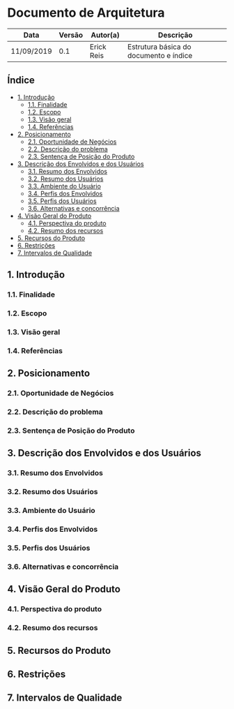 # Documento de Arquitetura
| Data | Versão | Autor(a) | Descrição |
| - | - | - | - |
| 11/09/2019 | 0.1 | Erick Reis | Estrutura básica do documento e índice|

## Índice

- [1. Introdução](#1-introdução)
  * [1.1. Finalidade](#11-finalidade)
  * [1.2. Escopo](#12-escopo)
  * [1.3. Visão geral](#13-visão-geral)
  * [1.4. Referências](#14-referências)
- [2. Posicionamento](#2-posicionamento)
  * [2.1. Oportunidade de Negócios](#21-oportunidade-de-negõcios)
  * [2.2. Descrição do problema](#22-descrição-do-problema)
  * [2.3. Sentença de Posição do Produto](#23-sentença-de-posição-do-produto)
- [3. Descrição dos Envolvidos e dos Usuários](#3-descrição-dos-envolvidos-e-dos-usuários)
  * [3.1. Resumo dos Envolvidos](#31-resumo-dos-envolvidos)
  * [3.2. Resumo dos Usuários](#32-resumo-dos-usuários)
  * [3.3. Ambiente do Usuário](#33-ambiente-do-usuário)
  * [3.4. Perfis dos Envolvidos](#34-perfis-dos-envolvidos)
  * [3.5. Perfis dos Usuários](#35-perfis-dos-usuários)
  * [3.6. Alternativas e concorrência](#36-alternativas-e-concorrência)
- [4. Visão Geral do Produto](#4-visão-geral-do-produto)
  * [4.1. Perspectiva do produto](#41-perspectiva-do-produto)
  * [4.2. Resumo dos recursos](#42-resumo-dos-recursos)
- [5. Recursos do Produto](#5-recursos-do-produto)
- [6. Restrições](#6-restrições)
- [7. Intervalos de Qualidade](#7-intervalos-de-qualidade)

## 1. Introdução

### 1.1. Finalidade

### 1.2. Escopo

### 1.3. Visão geral

### 1.4. Referências

## 2. Posicionamento

### 2.1. Oportunidade de Negócios

### 2.2. Descrição do problema

### 2.3. Sentença de Posição do Produto

## 3. Descrição dos Envolvidos e dos Usuários

### 3.1. Resumo dos Envolvidos

### 3.2. Resumo dos Usuários

### 3.3. Ambiente do Usuário

### 3.4. Perfis dos Envolvidos

### 3.5. Perfis dos Usuários

### 3.6. Alternativas e concorrência

## 4. Visão Geral do Produto

### 4.1. Perspectiva do produto

### 4.2. Resumo dos recursos

## 5. Recursos do Produto

## 6. Restrições

## 7. Intervalos de Qualidade